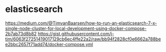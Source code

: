 # elasticsearch

https://medium.com/@TimvanBaarsen/how-to-run-an-elasticsearch-7-x-single-node-cluster-for-local-development-using-docker-compose-2b7ab73d8b82
https://gist.githubusercontent.com/j-tim/6063f27251419017129cb6ec4ffe22a2/raw/bb94f2828cf0e6662a788bee2bbc2657f71add74/docker-compose.yml

